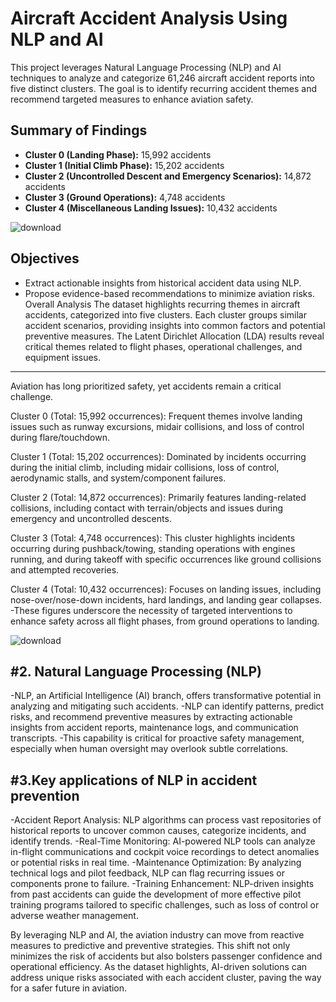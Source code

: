 # Aircraft Accident Analysis Using NLP and AI  
This project leverages Natural Language Processing (NLP) and AI techniques to analyze and categorize 61,246 aircraft accident reports into five distinct clusters. 
The goal is to identify recurring accident themes and recommend targeted measures to enhance aviation safety.  

## Summary of Findings  
- **Cluster 0 (Landing Phase):** 15,992 accidents  
- **Cluster 1 (Initial Climb Phase):** 15,202 accidents  
- **Cluster 2 (Uncontrolled Descent and Emergency Scenarios):** 14,872 accidents  
- **Cluster 3 (Ground Operations):** 4,748 accidents  
- **Cluster 4 (Miscellaneous Landing Issues):** 10,432 accidents  

![download](https://github.com/user-attachments/assets/5f5cc80d-d33d-46f6-94ad-b08c4c65168d)

## Objectives  
- Extract actionable insights from historical accident data using NLP.  
- Propose evidence-based recommendations to minimize aviation risks.  
Overall Analysis
The dataset highlights recurring themes in aircraft accidents, categorized into five clusters.
Each cluster groups similar accident scenarios, providing insights into common factors and potential preventive measures.
The Latent Dirichlet Allocation (LDA) results reveal critical themes related to flight phases, operational challenges, and equipment issues.
---
Aviation has long prioritized safety, yet accidents remain a critical challenge. 

Cluster 0 (Total: 15,992 occurrences):
Frequent themes involve landing issues such as runway excursions, midair collisions, and loss of control during flare/touchdown.

Cluster 1 (Total: 15,202 occurrences):
Dominated by incidents occurring during the initial climb, including midair collisions, loss of control, aerodynamic stalls, and system/component failures.

Cluster 2 (Total: 14,872 occurrences):
Primarily features landing-related collisions, including contact with terrain/objects and issues during emergency and uncontrolled descents.

Cluster 3 (Total: 4,748 occurrences):
This cluster highlights incidents occurring during pushback/towing, standing operations with engines running, and during takeoff with specific occurrences like ground collisions and attempted recoveries.

Cluster 4 (Total: 10,432 occurrences):
Focuses on landing issues, including nose-over/nose-down incidents, hard landings, and landing gear collapses.
-These figures underscore the necessity of targeted interventions to enhance safety across all flight phases, from ground operations to landing.

![download](https://github.com/user-attachments/assets/6b16b9ad-fbb0-4c4c-887b-66ab7b4fc46e)


#2. Natural Language Processing (NLP)
---
-NLP, an Artificial Intelligence (AI) branch, offers transformative potential in analyzing and mitigating such accidents. 
-NLP can identify patterns, predict risks, and recommend preventive measures by extracting actionable insights from accident reports, maintenance logs, and communication transcripts.
-This capability is critical for proactive safety management, especially when human oversight may overlook subtle correlations.

#3.Key applications of NLP in accident prevention
---
-Accident Report Analysis: NLP algorithms can process vast repositories of historical reports to uncover common causes, categorize incidents, and identify trends.
-Real-Time Monitoring: AI-powered NLP tools can analyze in-flight communications and cockpit voice recordings to detect anomalies or potential risks in real time.
-Maintenance Optimization: By analyzing technical logs and pilot feedback, NLP can flag recurring issues or components prone to failure.
-Training Enhancement: NLP-driven insights from past accidents can guide the development of more effective pilot training programs tailored to specific challenges, such as loss of control or adverse weather management.

By leveraging NLP and AI, the aviation industry can move from reactive measures to predictive and preventive strategies.
This shift not only minimizes the risk of accidents but also bolsters passenger confidence and operational efficiency. 
As the dataset highlights, AI-driven solutions can address unique risks associated with each accident cluster, paving the way for a safer future in aviation.
